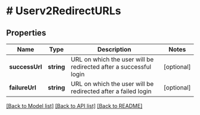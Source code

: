 # # Userv2RedirectURLs

## Properties

Name | Type | Description | Notes
------------ | ------------- | ------------- | -------------
**successUrl** | **string** | URL on which the user will be redirected after a successful login | [optional]
**failureUrl** | **string** | URL on which the user will be redirected after a failed login | [optional]

[[Back to Model list]](../../README.md#models) [[Back to API list]](../../README.md#endpoints) [[Back to README]](../../README.md)
